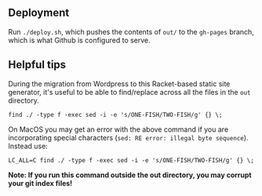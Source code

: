 
## Deployment

Run `./deploy.sh`, which pushes the contents of `out/` to the `gh-pages` branch, which is what Github is configured to serve.

## Helpful tips 

During the migration from Wordpress to this Racket-based static site generator, it's useful to be able to find/replace across all the files in the `out` directory.

```
find ./ -type f -exec sed -i -e 's/ONE-FISH/TWO-FISH/g' {} \;
```

On MacOS you may get an error with the above command if you are incorporating special characters (`sed: RE error: illegal byte sequence`). Instead use: 
```
LC_ALL=C find ./ -type f -exec sed -i -e 's/ONE-FISH/TWO-FISH/g' {} \;
```

**Note: If you run this command outside the out directory, you may corrupt your git index files!**
